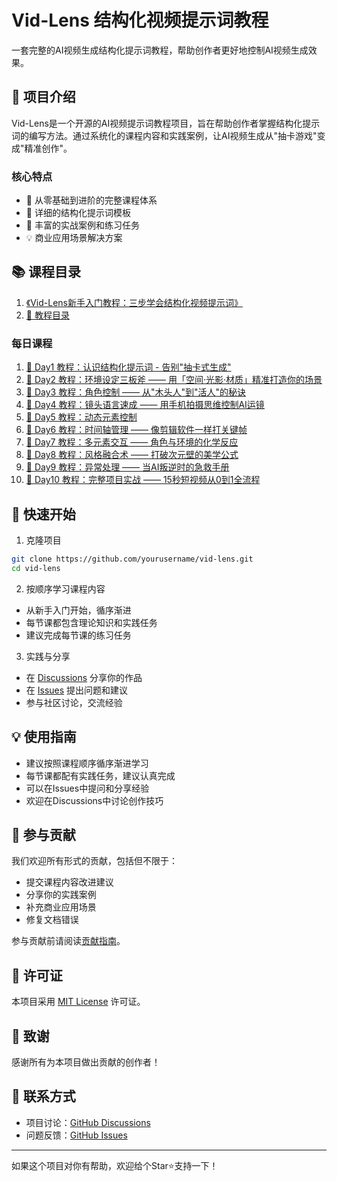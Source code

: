 # Vid-Lens 结构化视频提示词教程

一套完整的AI视频生成结构化提示词教程，帮助创作者更好地控制AI视频生成效果。

## 🌟 项目介绍

Vid-Lens是一个开源的AI视频提示词教程项目，旨在帮助创作者掌握结构化提示词的编写方法。通过系统化的课程内容和实践案例，让AI视频生成从"抽卡游戏"变成"精准创作"。

### 核心特点

- 🎯 从零基础到进阶的完整课程体系
- 📝 详细的结构化提示词模板
- 🔧 丰富的实战案例和练习任务
- 💡 商业应用场景解决方案

## 📚 课程目录

1. [《Vid-Lens新手入门教程：三步学会结构化视频提示词》](./lessons/《Vid-Lens新手入门教程：三步学会结构化视频提示词》.md)
2. [📅 教程目录](./lessons/%F0%9F%93%85%20%E6%95%99%E7%A8%8B%E7%9B%AE%E5%BD%95.md)

### 每日课程
1. [📅 Day1 教程：认识结构化提示词 - 告别"抽卡式生成"](./lessons/%F0%9F%93%85%20Day1%20%E6%95%99%E7%A8%8B%EF%BC%9A%E8%AE%A4%E8%AF%86%E7%BB%93%E6%9E%84%E5%8C%96%E6%8F%90%E7%A4%BA%E8%AF%8D%20-%20%E5%91%8A%E5%88%AB%E2%80%9C%E6%8A%BD%E5%8D%A1%E5%BC%8F%E7%94%9F%E6%88%90%E2%80%9D.md)
2. [📅 Day2 教程：环境设定三板斧 —— 用「空间·光影·材质」精准打造你的场景](./lessons/%F0%9F%93%85%20Day2%20%E6%95%99%E7%A8%8B%EF%BC%9A%E7%8E%AF%E5%A2%83%E8%AE%BE%E5%AE%9A%E4%B8%89%E6%9D%BF%E6%96%A7%20%E2%80%94%E2%80%94%20%E7%94%A8%E3%80%8C%E7%A9%BA%E9%97%B4%C2%B7%E5%85%89%E5%BD%B1%C2%B7%E6%9D%90%E8%B4%A8%E3%80%8D%E7%B2%BE%E5%87%86%E6%89%93%E9%80%A0%E4%BD%A0%E7%9A%84%E5%9C%BA%E6%99%AF.md)
3. [📅 Day3 教程：角色控制 —— 从"木头人"到"活人"的秘诀](./lessons/%F0%9F%93%85%20Day3%20%E6%95%99%E7%A8%8B%EF%BC%9A%E8%A7%92%E8%89%B2%E6%8E%A7%E5%88%B6%20%E2%80%94%E2%80%94%20%E4%BB%8E%E2%80%9C%E6%9C%A8%E5%A4%B4%E4%BA%BA%E2%80%9D%E5%88%B0%E2%80%9C%E6%B4%BB%E4%BA%BA%E2%80%9D%E7%9A%84%E7%A7%98%E8%AF%80.md)
4. [📅 Day4 教程：镜头语言速成 —— 用手机拍摄思维控制AI运镜](./lessons/%F0%9F%93%85%20Day4%20%E6%95%99%E7%A8%8B%EF%BC%9A%E9%95%9C%E5%A4%B4%E8%AF%AD%E8%A8%80%E9%80%9F%E6%88%90%20%E2%80%94%E2%80%94%20%E7%94%A8%E6%89%8B%E6%9C%BA%E6%8B%8D%E6%91%84%E6%80%9D%E7%BB%B4%E6%8E%A7%E5%88%B6AI%E8%BF%90%E9%95%9C.md)
5. [📅 Day5 教程：动态元素控制](./lessons/%F0%9F%93%85%20Day5%20%E6%95%99%E7%A8%8B%EF%BC%9A%E5%8A%A8%E6%80%81%E5%85%83%E7%B4%A0%E6%8E%A7%E5%88%B6.md)
6. [📅 Day6 教程：时间轴管理 —— 像剪辑软件一样打关键帧](./lessons/%F0%9F%93%85%20Day6%20%E6%95%99%E7%A8%8B%EF%BC%9A%E6%97%B6%E9%97%B4%E8%BD%B4%E7%AE%A1%E7%90%86%20%E2%80%94%E2%80%94%20%E5%83%8F%E5%89%AA%E8%BE%91%E8%BD%AF%E4%BB%B6%E4%B8%80%E6%A0%B7%E6%89%93%E5%85%B3%E9%94%AE%E5%B8%A7.md)
7. [📅 Day7 教程：多元素交互 —— 角色与环境的化学反应](./lessons/%F0%9F%93%85%20Day7%20%E6%95%99%E7%A8%8B%EF%BC%9A%E5%A4%9A%E5%85%83%E7%B4%A0%E4%BA%A4%E4%BA%92%20%E2%80%94%E2%80%94%20%E8%A7%92%E8%89%B2%E4%B8%8E%E7%8E%AF%E5%A2%83%E7%9A%84%E5%8C%96%E5%AD%A6%E5%8F%8D%E5%BA%94.md)
8. [📅 Day8 教程：风格融合术 —— 打破次元壁的美学公式](./lessons/%F0%9F%93%85%20Day8%20%E6%95%99%E7%A8%8B%EF%BC%9A%E9%A3%8E%E6%A0%BC%E8%9E%8D%E5%90%88%E6%9C%AF%20%E2%80%94%E2%80%94%20%E6%89%93%E7%A0%B4%E6%AC%A1%E5%85%83%E5%A3%81%E7%9A%84%E7%BE%8E%E5%AD%A6%E5%85%AC%E5%BC%8F.md)
9. [📅 Day9 教程：异常处理 —— 当AI叛逆时的急救手册](./lessons/%F0%9F%93%85%20Day9%20%E6%95%99%E7%A8%8B%EF%BC%9A%E5%BC%82%E5%B8%B8%E5%A4%84%E7%90%86%20%E2%80%94%E2%80%94%20%E5%BD%93AI%E5%8F%9B%E9%80%86%E6%97%B6%E7%9A%84%E6%80%A5%E6%95%91%E6%89%8B%E5%86%8C.md)
10. [📅 Day10 教程：完整项目实战 —— 15秒短视频从0到1全流程](./lessons/%F0%9F%93%85%20Day10%20%E6%95%99%E7%A8%8B%EF%BC%9A%E5%AE%8C%E6%95%B4%E9%A1%B9%E7%9B%AE%E5%AE%9E%E6%88%98%20%E2%80%94%E2%80%94%2015%E7%A7%92%E7%9F%AD%E8%A7%86%E9%A2%91%E4%BB%8E0%E5%88%B01%E5%85%A8%E6%B5%81%E7%A8%8B.md)

## 🚀 快速开始

1. 克隆项目
```bash
git clone https://github.com/yourusername/vid-lens.git
cd vid-lens
```

2. 按顺序学习课程内容
- 从新手入门开始，循序渐进
- 每节课都包含理论知识和实践任务
- 建议完成每节课的练习任务

3. 实践与分享
- 在 [Discussions](https://github.com/yourusername/vid-lens/discussions) 分享你的作品
- 在 [Issues](https://github.com/yourusername/vid-lens/issues) 提出问题和建议
- 参与社区讨论，交流经验

## 💡 使用指南

- 建议按照课程顺序循序渐进学习
- 每节课都配有实践任务，建议认真完成
- 可以在Issues中提问和分享经验
- 欢迎在Discussions中讨论创作技巧

## 🤝 参与贡献

我们欢迎所有形式的贡献，包括但不限于：

- 提交课程内容改进建议
- 分享你的实践案例
- 补充商业应用场景
- 修复文档错误

参与贡献前请阅读[贡献指南](CONTRIBUTING.md)。

## 📄 许可证

本项目采用 [MIT License](LICENSE) 许可证。

## 🌟 致谢

感谢所有为本项目做出贡献的创作者！

## 📮 联系方式

- 项目讨论：[GitHub Discussions](https://github.com/yourusername/vid-lens/discussions)
- 问题反馈：[GitHub Issues](https://github.com/yourusername/vid-lens/issues)

---

如果这个项目对你有帮助，欢迎给个Star⭐支持一下！

